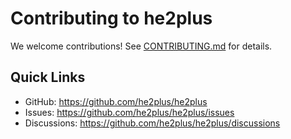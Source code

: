 # Contributing to he2plus

We welcome contributions! See [CONTRIBUTING.md](https://github.com/he2plus/he2plus/blob/main/CONTRIBUTING.md) for details.

## Quick Links
- GitHub: https://github.com/he2plus/he2plus
- Issues: https://github.com/he2plus/he2plus/issues
- Discussions: https://github.com/he2plus/he2plus/discussions
